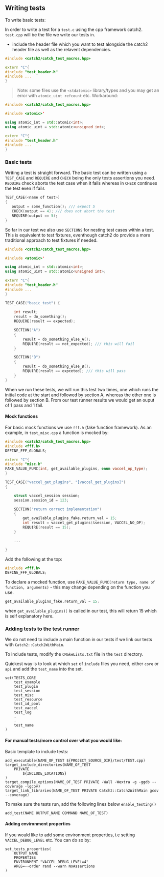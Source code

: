 ## Writing tests

To write basic tests:

In order to write a test for a ```test.c``` using the cpp framework catch2. ```test.cpp``` will be the file we write our tests in.

- include the header file which you want to test alongside the catch2 header file as well as the relavent dependencies.

```cpp
#include <catch2/catch_test_macros.hpp>

extern "C"{
#include "test_header.h"
#include ...
}
```

> Note: some files use the ```<stdatomic>``` library/types and you may get an error with ```atomic_uint refcount``` etc. Workaround:

```cpp
#include <catch2/catch_test_macros.hpp>

#include <atomic>'

using atomic_int = std::atomic<int>;
using atomic_uint = std::atomic<unsigned int>;

extern "C"{
#include "test_header.h"
#include ...
}
```

### Basic tests

Writing a test is straight forward. The basic test can be written using a ```TEST_CASE``` and ```REQUIRE``` and ```CHECK``` being the only tests assertions you need. ```REQUIRE``` check aborts the test case when it fails whereas in ```CHECK``` continues the test even if fails
```cpp
TEST_CASE(<name of test>)
{
   output = some_function(); /// expect 5
   CHECK(output == 4); /// does not abort the test
   REQUIRE(output == 5);
}
```

So far in our test we also use ```SECTIONS``` for nesting test cases within a test. This is equivalent to test fixtures, eventhough catch2 do provide a more traditional approach to test fixtures if needed.

```cpp
#include <catch2/catch_test_macros.hpp>

#include <atomic>'

using atomic_int = std::atomic<int>;
using atomic_uint = std::atomic<unsigned int>;

extern "C"{
#include "test_header.h"
#include ...
}

TEST_CASE("basic_test") {
    
    int result;
    result = do_something();
    REQUIRE(result == expected);

    SECTION("A")
    {
        result = do_something_else_A();
        REQUIRE(result == not_expected); /// this will fail
    }

    SECTION("B")
    {
        result = do_something_else_B();
        REQUIRE(result == expceted); /// this will pass
    }
}
```
When we run these tests, we will run this test two times, one which runs the initial code at the start and followed by section A, whereas the other one is followed by section B. From our test runner results we would get an ouput of 1 pass and 1 fail.

#### Mock functions

For basic mock functions we use ```fff.h``` (fake function framework).
As an example, in ```test_misc.cpp``` a function is mocked by:


```cpp
#include <catch2/catch_test_macros.hpp>
#include <fff.h>
DEFINE_FFF_GLOBALS;

extern "C"{
#include "misc.h"
FAKE_VALUE_FUNC(int, get_available_plugins, enum vaccel_op_type);
}

TEST_CASE("vaccel_get_plugins", "[vaccel_get_plugins]")
{

    struct vaccel_session session;
    session.session_id = 123;

    SECTION("return correct implementation")
    {
        get_available_plugins_fake.return_val = 15;
        int result = vaccel_get_plugins(&session, VACCEL_NO_OP);
        REQUIRE(result == 15);
    }

    ...

}
```

Add the following at the top: 
```cpp
#include <fff.h>
DEFINE_FFF_GLOBALS;
```
To declare a mocked function, use ```FAKE_VALUE_FUNC(return type, name of function, arguments)``` - this may change depending on the function you use.

```cpp
get_available_plugins_fake.return_val = 15;
```
when ```get_available_plugins()``` is called in our test, this will return 15 which is self explanatory here.

### Adding tests to the test runner

We do not need to include a main function in our tests if we link our tests with ```Catch2::Catch2WithMain```.

To include tests, modify the ```CMakeLists.txt``` file in the ```test``` directory.

Quickest way is to look at which ```set``` of ```include``` files you need, either ```core``` or ```api``` and add the ```test_name``` into the set.

```
set(TESTS_CORE
    test_example
    test_plugin
    test_session
    test_misc
    test_resource
    test_id_pool
    test_vaccel
    test_log
    .
    .
    test_name
)
```

#### For manual tests/more control over what you would like:

Basic template to include tests:


```
add_executable(NAME_OF_TEST ${PROJECT_SOURCE_DIR}/test/TEST.cpp)
target_include_directories(NAME_OF_TEST
    PRIVATE
        ${INCLUDE_LOCATIONS}
)
target_compile_options(NAME_OF_TEST PRIVATE -Wall -Wextra -g -ggdb --coverage -lgcov)
target_link_libraries(NAME_OF_TEST PRIVATE Catch2::Catch2WithMain gcov --coverage)
```

To make sure the tests run, add the following lines below ```enable_testing()```

```
add_test(NAME OUTPUT_NAME COMMAND NAME_OF_TEST)
```

#### Adding environment properties

If you would like to add some environment properties, i.e setting ```VACCEL_DEBUG_LEVEL``` etc. You can do so by:

```
set_tests_properties(
    OUTPUT_NAME
    PROPERTIES
    ENVIRONMENT "VACCEL_DEBUG_LEVEL=4"
    ARGS=--order rand --warn NoAssertions
)
```


